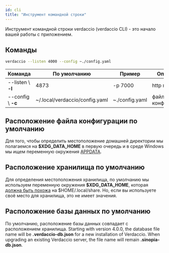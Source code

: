 ```yaml
---
id: cli
title: "Инструмент командной строки"
---
```


Инструмент командной строки verdaccio (verdaccio CLI) - это начало вашей работы с приложением.

## Команды

```bash
verdaccio --listen 4000 --config ~./config.yaml
```

| Команда            | По умолчанию                   | Пример         | Описание          |
| ------------------ | ------------------------------ | -------------- | ----------------- |
| --listen \ **-l** | 4873                           | -p 7000        | http порт         |
| --config \ **-c** | ~/.local/verdaccio/config.yaml | ~./config.yaml | файл конфигурации |

## Расположение файла конфигурации по умолчанию

Для того, чтобы определить местоположение домашней директории мы полагаемся на **$XDG_DATA_HOME** в первую очередь и в среде Windows мы ищем переменную окружения [APPDATA](https://www.howtogeek.com/318177/what-is-the-appdata-folder-in-windows/).

## Расположение хранилища по умолчанию

Для определения местоположения хранилища, по умолчанию мы используем переменную окружения **$XDG_DATA_HOME**, которая [должна быть похожа](https://askubuntu.com/questions/538526/is-home-local-share-the-default-value-for-xdg-data-home-in-ubuntu-14-04) на $HOME/.local/share. Но, если вы используете своё место для хранилища, это не имеет значения.

## Расположение базы данных по умолчанию

По умолчанию, расположение базы данных совпадает с расположением хранилища. Starting with version 4.0.0, the database file name will be **.verdaccio-db.json** for a new installation of Verdaccio. When upgrading an existing Verdaccio server, the file name will remain **.sinopia-db.json**.